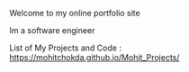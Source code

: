 Welcome to my online portfolio site

Im a software engineer 

List of My Projects and Code : https://mohitchokda.github.io/Mohit_Projects/
